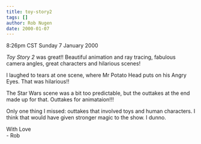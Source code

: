 ```yaml
---
title: toy-story2
tags: []
author: Rob Nugen
date: 2000-01-07
---
```


<title>Toy Story 2</title>
<p class=date>8:26pm CST Sunday 7 January 2000</p>

<p><em>Toy Story 2</em> was great!!  Beautiful animation and ray tracing, fabulous camera angles, great characters and hilarious scenes!

<p>I laughed to tears at one scene, where Mr Potato Head puts on his Angry Eyes.  That was hilarious!!

<p>The Star Wars scene was a bit too predictable, but the outtakes at the end made up for that.  Outtakes for animataion!!!

<p>Only one thing I missed: outtakes that involved toys and human characters.  I think that would have given stronger magic to the show.  I dunno.

<p>With Love
<br>- Rob

